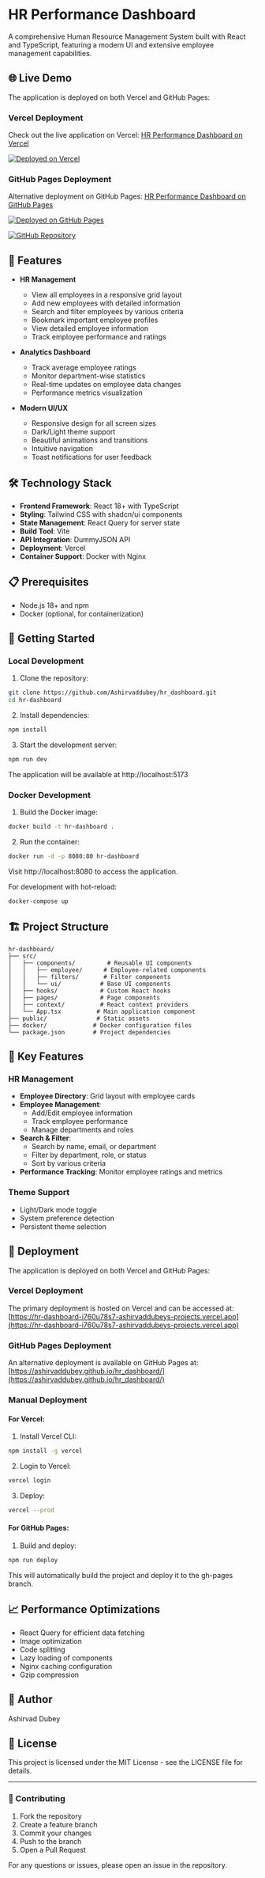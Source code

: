 # HR Performance Dashboard

A comprehensive Human Resource Management System built with React and TypeScript, featuring a modern UI and extensive employee management capabilities.

## 🌐 Live Demo

The application is deployed on both Vercel and GitHub Pages:

### Vercel Deployment
Check out the live application on Vercel: [HR Performance Dashboard on Vercel](https://hr-dashboard-i760u78s7-ashirvaddubeys-projects.vercel.app)

[![Deployed on Vercel](https://img.shields.io/badge/Deployed%20on-Vercel-black.svg?style=flat-square&logo=vercel)](https://hr-dashboard-i760u78s7-ashirvaddubeys-projects.vercel.app)

### GitHub Pages Deployment
Alternative deployment on GitHub Pages: [HR Performance Dashboard on GitHub Pages](https://ashirvaddubey.github.io/hr_dashboard/)

[![Deployed on GitHub Pages](https://img.shields.io/badge/Deployed%20on-GitHub%20Pages-blue.svg?style=flat-square&logo=github)](https://ashirvaddubey.github.io/hr_dashboard/)

[![GitHub Repository](https://img.shields.io/badge/GitHub-Repository-green.svg?style=flat-square&logo=github)](https://github.com/Ashirvaddubey/hr_dashboard)

## 🚀 Features

- **HR Management**
  - View all employees in a responsive grid layout
  - Add new employees with detailed information
  - Search and filter employees by various criteria
  - Bookmark important employee profiles
  - View detailed employee information
  - Track employee performance and ratings

- **Analytics Dashboard**
  - Track average employee ratings
  - Monitor department-wise statistics
  - Real-time updates on employee data changes
  - Performance metrics visualization

- **Modern UI/UX**
  - Responsive design for all screen sizes
  - Dark/Light theme support
  - Beautiful animations and transitions
  - Intuitive navigation
  - Toast notifications for user feedback

## 🛠️ Technology Stack

- **Frontend Framework**: React 18+ with TypeScript
- **Styling**: Tailwind CSS with shadcn/ui components
- **State Management**: React Query for server state
- **Build Tool**: Vite
- **API Integration**: DummyJSON API
- **Deployment**: Vercel
- **Container Support**: Docker with Nginx

## 📋 Prerequisites

- Node.js 18+ and npm
- Docker (optional, for containerization)

## 🚀 Getting Started

### Local Development

1. Clone the repository:
```bash
git clone https://github.com/Ashirvaddubey/hr_dashboard.git
cd hr-dashboard
```

2. Install dependencies:
```bash
npm install
```

3. Start the development server:
```bash
npm run dev
```

The application will be available at http://localhost:5173

### Docker Development

1. Build the Docker image:
```bash
docker build -t hr-dashboard .
```

2. Run the container:
```bash
docker run -d -p 8080:80 hr-dashboard
```

Visit http://localhost:8080 to access the application.

For development with hot-reload:
```bash
docker-compose up
```

## 🏗️ Project Structure

```
hr-dashboard/
├── src/
│   ├── components/         # Reusable UI components
│   │   ├── employee/      # Employee-related components
│   │   ├── filters/       # Filter components
│   │   └── ui/           # Base UI components
│   ├── hooks/            # Custom React hooks
│   ├── pages/            # Page components
│   ├── context/          # React context providers
│   └── App.tsx          # Main application component
├── public/              # Static assets
├── docker/             # Docker configuration files
└── package.json        # Project dependencies
```

## 🌟 Key Features

### HR Management
- **Employee Directory**: Grid layout with employee cards
- **Employee Management**: 
  - Add/Edit employee information
  - Track employee performance
  - Manage departments and roles
- **Search & Filter**: 
  - Search by name, email, or department
  - Filter by department, role, or status
  - Sort by various criteria
- **Performance Tracking**: Monitor employee ratings and metrics

### Theme Support
- Light/Dark mode toggle
- System preference detection
- Persistent theme selection

## 🚀 Deployment

The application is deployed on both Vercel and GitHub Pages:

### Vercel Deployment
The primary deployment is hosted on Vercel and can be accessed at:
[https://hr-dashboard-i760u78s7-ashirvaddubeys-projects.vercel.app](https://hr-dashboard-i760u78s7-ashirvaddubeys-projects.vercel.app)

### GitHub Pages Deployment
An alternative deployment is available on GitHub Pages at:
[https://ashirvaddubey.github.io/hr_dashboard/](https://ashirvaddubey.github.io/hr_dashboard/)

### Manual Deployment

#### For Vercel:
1. Install Vercel CLI:
```bash
npm install -g vercel
```

2. Login to Vercel:
```bash
vercel login
```

3. Deploy:
```bash
vercel --prod
```

#### For GitHub Pages:
1. Build and deploy:
```bash
npm run deploy
```

This will automatically build the project and deploy it to the gh-pages branch.

## 📈 Performance Optimizations

- React Query for efficient data fetching
- Image optimization
- Code splitting
- Lazy loading of components
- Nginx caching configuration
- Gzip compression

## 👥 Author

Ashirvad Dubey

## 📄 License

This project is licensed under the MIT License - see the LICENSE file for details.

---

### 🤝 Contributing

1. Fork the repository
2. Create a feature branch
3. Commit your changes
4. Push to the branch
5. Open a Pull Request

For any questions or issues, please open an issue in the repository.
